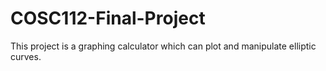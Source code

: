 # COSC112-Final-Project
This project is a graphing calculator which can plot and manipulate elliptic curves.
